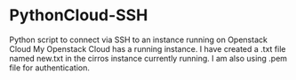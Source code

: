 # PythonCloud-SSH
Python script to connect via SSH to an instance running on Openstack Cloud
My Openstack Cloud has a running instance.
I have created a .txt file named new.txt in the cirros instance currently running.
I am also using .pem file for authentication.

